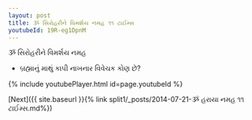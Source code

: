 ```yaml
---
layout: post
title: ૐ સિરોહરીને વિમર્શય નમહ ૧૧ ટાઈમ્સ
youtubeId: 19R-eg1DpnM
---
```

 
 
 ૐ સિરોહરીને વિમર્શય નમહ  
 
 -  બ્રહ્માનું માથું કાપી નાખનાર વિવેચક કોણ છે? 
 
  
 
  
 
 
 
 
 
 


{% include youtubePlayer.html id=page.youtubeId %}
 
[Next]({{ site.baseurl }}{% link  split1/_posts/2014-07-21-ૐ હરાયા નમહ ૧૧ ટાઈમ્સ.md%})
 
